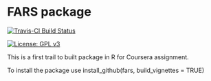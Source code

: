 # FARS package

[![Travis-CI Build Status](https://travis-ci.org/androsova/fars.svg?branch=master)](https://travis-ci.org/androsova/fars)

[![License: GPL v3](https://img.shields.io/badge/License-GPL%20v3-blue.svg)](http://www.gnu.org/licenses/gpl-3.0)

This is a first trail to built package in R for Coursera assignment.

To install the package use install_github(fars, build_vignettes = TRUE)
